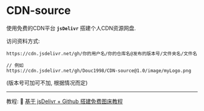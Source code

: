 # CDN-source

使用免费的CDN平台 **`jsDelivr`** 搭建个人CDN资源网盘.

访问资料方式:
```
https://cdn.jsdelivr.net/gh/你的用户名/你的仓库名@发布的版本号/文件夹名/文件名

// 例如
https://cdn.jsdelivr.net/gh/Douc1998/CDN-source@1.0/image/myLogo.png
```

(版本号可加可不加, 根据情况而定)

---
教程:  🔗  [基于 jsDelivr + Github 搭建免费图床教程](https://blog.douchen.life/%E5%9F%BA%E4%BA%8EjsDelivr-Github%E6%90%AD%E5%BB%BA%E5%85%8D%E8%B4%B9%E5%9B%BE%E5%BA%8A%E6%95%99%E7%A8%8B/)
